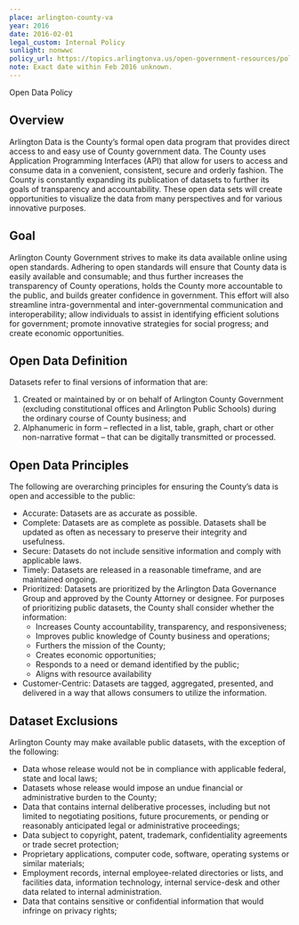 ```yaml
---
place: arlington-county-va
year: 2016
date: 2016-02-01
legal_custom: Internal Policy
sunlight: nonwwc
policy_url: https://topics.arlingtonva.us/open-government-resources/policy/
note: Exact date within Feb 2016 unknown.
---
```


<p>Open Data Policy</p>
<h2>Overview</h2>
<p>Arlington Data is the County’s formal open data program that provides direct access to and easy use of County government data.  <span class="g-public-apis">The County uses Application Programming Interfaces (API) that allow for users to access and consume data in a convenient, consistent, secure and orderly fashion.</span> <span class="g-build-on-precedent">The County is constantly expanding its publication of datasets to further its goals of transparency and accountability.</span>  <span class="g-goals-and-values">These open data sets will create opportunities to visualize the data from many perspectives and for various innovative purposes.</span></p>
<h2>Goal</h2>
<p><span class="g-open-formats">Arlington County Government strives to make its data available online using open standards.</span> <span class="g-build-on-precedent">Adhering to open standards will ensure that County data is easily available and consumable; and thus further increases the transparency of County operations, holds the County more accountable to the public, and builds greater confidence in government. </span>This effort will also streamline intra-governmental and inter-governmental communication and interoperability; allow individuals to assist in identifying efficient solutions for government; promote innovative strategies for social progress; and create economic opportunities.</p>
<h2>Open Data Definition</h2>
<p>Datasets refer to final versions of information that are:</p>
<ol>
<li><span class="g-open-formats">Created or maintained by or on behalf of Arlington County Government (excluding constitutional offices and Arlington Public Schools) during the ordinary course of County business; and</span></li>
<li><span class="g-open-formats">Alphanumeric in form &#8211; reflected in a list, table, graph, chart or other non-narrative format &#8211; that can be digitally transmitted or processed.</span></li>
</ol>
<h2>Open Data Principles</h2>
<p>The following are overarching principles for ensuring the County’s data is open and accessible to the public:</p>
<ul>
<li>Accurate: Datasets are as accurate as possible.</li>
<li>Complete: Datasets are as complete as possible.  Datasets shall be updated as often as necessary to preserve their integrity and usefulness.</li>
<li><span class="g-sensitive-information">Secure: Datasets do not include sensitive information and comply with applicable laws.</span></li>
<li><span class="g-timelines">Timely: Datasets are released in a reasonable timeframe, and are maintained ongoing.</span></li>
<li><span class="g-prioritization">Prioritized: Datasets are prioritized by the Arlington Data Governance Group and approved by the County Attorney or designee. For purposes of prioritizing public datasets, the County shall consider whether the information:</span>
<ul>
<li><span class="g-prioritization">Increases County accountability, transparency, and responsiveness;</span></li>
<li><span class="g-prioritization">Improves public knowledge of County business and operations;</span></li>
<li><span class="g-prioritization">Furthers the mission of the County;</span></li>
<li><span class="g-prioritization">Creates economic opportunities;</span></li>
<li><span class="g-prioritization">Responds to a need or demand identified by the public;</span></li>
<li><span class="g-prioritization">Aligns with resource availability</span></li>
</ul>
</li>
<li><span class="g-goals-and-values"><span class="g-open-formats">Customer-Centric: Datasets are tagged, aggregated, presented, and delivered in a way that allows consumers to utilize the information.</span></span></li>
</ul>
<h2>Dataset Exclusions</h2>
<p>Arlington County may make available public datasets, with the exception of the following:</p>
<ul>
<li><span class="g-sensitive-information">Data whose release would not be in compliance with applicable federal, state and local laws;</span></li>
<li><span class="g-funding">Datasets whose release would impose an undue financial or administrative burden to the County;</span></li>
<li>Data that contains internal deliberative processes, including but not limited to negotiating positions, future procurements, or pending or reasonably anticipated legal or administrative proceedings;</li>
<li>Data subject to copyright, patent, trademark, confidentiality agreements or trade secret protection;</li>
<li><span class="g-open-code">Proprietary applications, computer code, software, operating systems or similar materials;</span></li>
<li>Employment records, internal employee-related directories or lists, and facilities data, information technology, internal service-desk and other data related to internal administration.</li>
<li><span class="g-sensitive-information">Data that contains sensitive or confidential information that would infringe on privacy rights;</span></li>
</ul>
